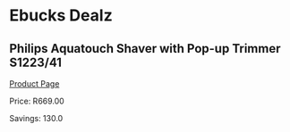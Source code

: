 
# Ebucks Dealz
## Philips Aquatouch Shaver with Pop-up Trimmer S1223/41
[Product Page](https://www.ebucks.com/web/shop/productSelected.do?prodId=1056090000&catId=1186081080)

Price: R669.00

Savings: 130.0


	